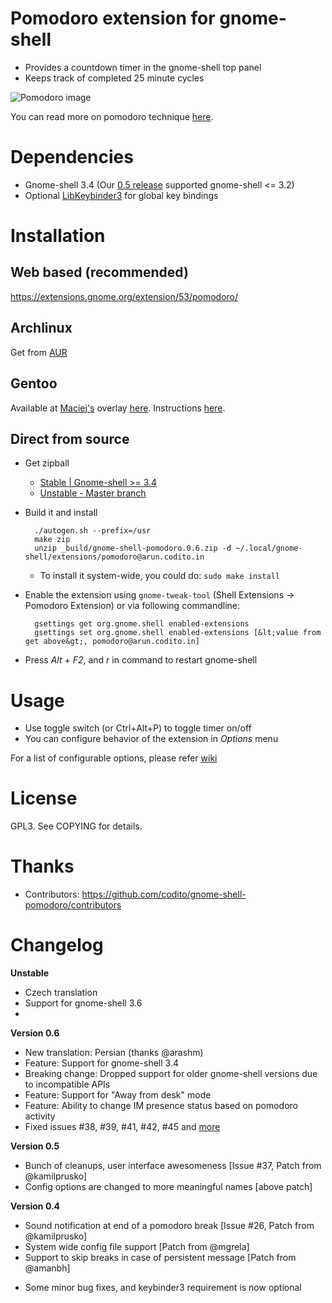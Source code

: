 # Pomodoro extension for gnome-shell
- Provides a countdown timer in the gnome-shell top panel
- Keeps track of completed 25 minute cycles

![Pomodoro image](http://kamilprusko.org/files/gnome-shell-pomodoro-extension.png)

You can read more on pomodoro technique [here](http://www.pomodorotechnique.com).

# Dependencies
- Gnome-shell 3.4 (Our [0.5 release](https://extensions.gnome.org/extension/53/pomodoro/version/115/) supported gnome-shell <= 3.2)
- Optional [LibKeybinder3](https://github.com/engla/keybinder/tree/keybinder-3.0) for global key bindings

# Installation
## Web based (recommended)
https://extensions.gnome.org/extension/53/pomodoro/

## Archlinux
Get from [AUR](http://aur.archlinux.org/packages.php?ID=49967)

## Gentoo
Available at [Maciej's](https://github.com/mgrela) overlay [here](https://github.com/mgrela/dropzone/tree/master/gnome-extra/gnome-shell-extensions-pomodoro). Instructions [here](http://mgrela.rootnode.net/doku.php?id=wiki:gentoo:dropzone).

## Direct from source
- Get zipball 
    * [Stable | Gnome-shell >= 3.4](https://github.com/codito/gnome-shell-pomodoro/zipball/0.6)
    * [Unstable - Master branch](https://github.com/codito/gnome-shell-pomodoro/zipball/master)
- Build it and install 

        ./autogen.sh --prefix=/usr  
        make zip  
        unzip _build/gnome-shell-pomodoro.0.6.zip -d ~/.local/gnome-shell/extensions/pomodoro@arun.codito.in  

    - To install it system-wide, you could do: `sudo make install`  

- Enable the extension using `gnome-tweak-tool` (Shell Extensions -> Pomodoro Extension) or via following commandline:  

        gsettings get org.gnome.shell enabled-extensions  
        gsettings set org.gnome.shell enabled-extensions [&lt;value from get above&gt;, pomodoro@arun.codito.in]  

- Press *Alt + F2*, and *r* in command to restart gnome-shell

# Usage
- Use toggle switch (or Ctrl+Alt+P) to toggle timer on/off
- You can configure behavior of the extension in *Options* menu

For a list of configurable options, please refer [wiki](https://github.com/codito/gnome-shell-pomodoro/wiki/Configuration)

# License
GPL3. See COPYING for details.

# Thanks
- Contributors: https://github.com/codito/gnome-shell-pomodoro/contributors

# Changelog
**Unstable**

+ Czech translation
+ Support for gnome-shell 3.6
+ 

**Version 0.6**

+ New translation: Persian (thanks @arashm)
+ Feature: Support for gnome-shell 3.4
+ Breaking change: Dropped support for older gnome-shell versions due to incompatible APIs
+ Feature: Support for "Away from desk" mode
+ Feature: Ability to change IM presence status based on pomodoro activity
+ Fixed issues #38, #39, #41, #42, #45 and [more](https://github.com/codito/gnome-shell-pomodoro/issues?sort=created&direction=desc&state=closed&page=1)

**Version 0.5**

+ Bunch of cleanups, user interface awesomeness [Issue #37, Patch from @kamilprusko]
+ Config options are changed to more meaningful names [above patch]

**Version 0.4**

+ Sound notification at end of a pomodoro break [Issue #26, Patch from @kamilprusko]
+ System wide config file support [Patch from @mgrela]
+ Support to skip breaks in case of persistent message [Patch from @amanbh]
- Some minor bug fixes, and keybinder3 requirement is now optional
